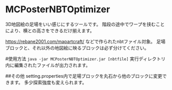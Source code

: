 # MCPosterNBTOptimizer

3D地図絵の足場をいい感じにするツールです。
階段の途中でワープを挟むことにより、横との高さをできるだけ揃えます。

https://rebane2001.com/mapartcraft/ などで作られたnbtファイル対象。
足場ブロックと、それ以外の地図絵に映るブロックは必ず分けてください。

#使用方法
`java -jar MCPosterNBTOptimizer.jar [nbtfile]` 
実行ディレクトリ内に編集されたファイルが出力されます。

##その他
setting.properties内で足場ブロックを丸石から他のブロックに変更できます。
多少探索強度も変えられます。